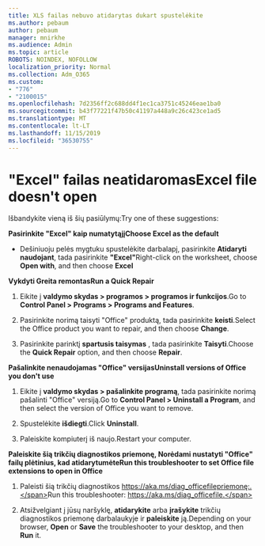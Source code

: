 ```yaml
---
title: XLS failas nebuvo atidarytas dukart spustelėkite
ms.author: pebaum
author: pebaum
manager: mnirkhe
ms.audience: Admin
ms.topic: article
ROBOTS: NOINDEX, NOFOLLOW
localization_priority: Normal
ms.collection: Adm_O365
ms.custom:
- "776"
- "2100015"
ms.openlocfilehash: 7d2356ff2c688dd4f1ec1ca3751c45246eae1ba0
ms.sourcegitcommit: b43f77221f47b50c41197a448a9c26c423ce1ad5
ms.translationtype: MT
ms.contentlocale: lt-LT
ms.lasthandoff: 11/15/2019
ms.locfileid: "36530755"
---
```

# <a name="excel-file-doesnt-open"></a><span data-ttu-id="4428b-102">"Excel" failas neatidaromas</span><span class="sxs-lookup"><span data-stu-id="4428b-102">Excel file doesn't open</span></span>

<span data-ttu-id="4428b-103">Išbandykite vieną iš šių pasiūlymų:</span><span class="sxs-lookup"><span data-stu-id="4428b-103">Try one of these suggestions:</span></span>

<span data-ttu-id="4428b-104">**Pasirinkite "Excel" kaip numatytąjį**</span><span class="sxs-lookup"><span data-stu-id="4428b-104">**Choose Excel as the default**</span></span>

* <span data-ttu-id="4428b-105">Dešiniuoju pelės mygtuku spustelėkite darbalapį, pasirinkite **Atidaryti naudojant**, tada pasirinkite **"Excel"**</span><span class="sxs-lookup"><span data-stu-id="4428b-105">Right-click on the worksheet, choose **Open with**, and then choose **Excel**</span></span>

<span data-ttu-id="4428b-106">**Vykdyti Greita remontas**</span><span class="sxs-lookup"><span data-stu-id="4428b-106">**Run a Quick Repair**</span></span>

1. <span data-ttu-id="4428b-107">Eikite į **valdymo skydas > programos > programos ir funkcijos**.</span><span class="sxs-lookup"><span data-stu-id="4428b-107">Go to **Control Panel > Programs > Programs and Features**.</span></span>

2. <span data-ttu-id="4428b-108">Pasirinkite norimą taisyti "Office" produktą, tada pasirinkite **keisti**.</span><span class="sxs-lookup"><span data-stu-id="4428b-108">Select the Office product you want to repair, and then choose **Change**.</span></span>

3. <span data-ttu-id="4428b-109">Pasirinkite parinktį **spartusis taisymas** , tada pasirinkite **Taisyti**.</span><span class="sxs-lookup"><span data-stu-id="4428b-109">Choose the **Quick Repair** option, and then choose **Repair**.</span></span>

<span data-ttu-id="4428b-110">**Pašalinkite nenaudojamas "Office" versijas**</span><span class="sxs-lookup"><span data-stu-id="4428b-110">**Uninstall versions of Office you don't use**</span></span>

1. <span data-ttu-id="4428b-111">Eikite į **valdymo skydas > pašalinkite programą**, tada pasirinkite norimą pašalinti "Office" versiją.</span><span class="sxs-lookup"><span data-stu-id="4428b-111">Go to **Control Panel > Uninstall a Program**, and then select the version of Office you want to remove.</span></span>

2. <span data-ttu-id="4428b-112">Spustelėkite **išdiegti**.</span><span class="sxs-lookup"><span data-stu-id="4428b-112">Click **Uninstall**.</span></span>

3. <span data-ttu-id="4428b-113">Paleiskite kompiuterį iš naujo.</span><span class="sxs-lookup"><span data-stu-id="4428b-113">Restart your computer.</span></span>

<span data-ttu-id="4428b-114">**Paleiskite šią trikčių diagnostikos priemonę, Norėdami nustatyti "Office" failų plėtinius, kad atidarytumėte**</span><span class="sxs-lookup"><span data-stu-id="4428b-114">**Run this troubleshooter to set Office file extensions to open in Office**</span></span>

1. <span data-ttu-id="4428b-115">Paleisti šią trikčių diagnostikos https://aka.ms/diag_officefilepriemonę:.</span><span class="sxs-lookup"><span data-stu-id="4428b-115">Run this troubleshooter: https://aka.ms/diag_officefile.</span></span>

2. <span data-ttu-id="4428b-116">Atsižvelgiant į jūsų naršyklę, **atidarykite** arba **įrašykite** trikčių diagnostikos priemonę darbalaukyje ir **paleiskite** ją.</span><span class="sxs-lookup"><span data-stu-id="4428b-116">Depending on your browser, **Open** or **Save** the troubleshooter to your desktop, and then **Run** it.</span></span>
